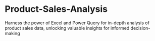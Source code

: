# Product-Sales-Analysis
Harness the power of Excel and Power Query for in-depth analysis of product sales data, unlocking valuable insights for informed decision-making
